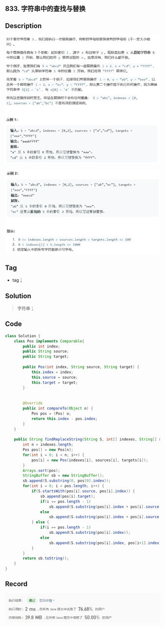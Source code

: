 ## 833. 字符串中的查找与替换

## Description

![image-20200429151127183](README.assets/image-20200429151127183.png)

![image-20200429151135976](README.assets/image-20200429151135976.png)

## Tag

- tag；

## Solution

> 字符串；

## Code

```java
class Solution {
    class Pos implements Comparable{
        public int index;
        public String source;
        public String target;

        public Pos(int index, String source, String target) {
            this.index = index;
            this.source = source;
            this.target = target;
        }


        @Override
        public int compareTo(Object o) {
            Pos pos = (Pos) o;
            return this.index - pos.index;
        }
    }

    public String findReplaceString(String S, int[] indexes, String[] sources, String[] targets) {
        int n = indexes.length;
        Pos pos[] = new Pos[n];
        for(int i = 0; i < n; i++) {
            pos[i] = new Pos(indexes[i], sources[i], targets[i]);
        }
        Arrays.sort(pos);
        StringBuffer sb = new StringBuffer();
        sb.append(S.substring(0, pos[0].index));
        for(int i = 0; i < pos.length; i++) {
            if(S.startsWith(pos[i].source, pos[i].index)) {
                sb.append(pos[i].target);
                if(i == pos.length - 1)
                    sb.append(S.substring(pos[i].index + pos[i].source.length()));
                else
                    sb.append(S.substring(pos[i].index + pos[i].source.length(), pos[i+1].index));
            } else {
                if(i == pos.length - 1)
                    sb.append(S.substring(pos[i].index));
                else
                    sb.append(S.substring(pos[i].index, pos[i+1].index));
            }
        }
        return sb.toString();
    }
}
```

## Record

![image-20200429151201953](README.assets/image-20200429151201953.png)

